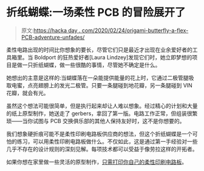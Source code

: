 # 折纸蝴蝶:一场柔性 PCB 的冒险展开了

> 原文:[https://hacka day . com/2020/02/24/origami-butterfly-a-flex-PCB-adventure-unfades/](https://hackaday.com/2020/02/24/origami-butterfly-a-flex-pcb-adventure-unfolds/)

柔性电路出现的时间比你想象的要长，尽管它们只是最近才出现在业余爱好者的工具箱里。当 Boldport 的狂热爱好者[Laura Lindzey]发现它们时，她立即梦想的项目是做一只折纸蝴蝶，做一些很酷的事情，尽管她不确定是什么。

她想出的主意是这样的:当蝴蝶落在一朵能提供能量的花上时，它通过二极管腿吸取电蜜，点亮翅膀上的发光二极管。只要一条腿碰到地花瓣，另一条腿碰到 VIN 花瓣，就会有光。

虽然这个想法可能很简单，但是执行起来却让人难以想象。经过精心的计划和大量的纸上原型制作，她送走了 gerbers，拿回了第一版。电路工作正常，但组装很繁琐——当你试图与 PCB 交换俱乐部的其他人保持友好时，这不是你想要的。

我们想象硬折痕可能不是柔性印刷电路板供应商的想法，但这个折纸蝴蝶是一个可怕的练习，可以用柔性印刷电路板做什么。不仅如此，这是通过第一手经验对一些几乎不存在的设计规则的深刻见解。每项技术都可以受益于像劳拉这样的开拓者。

如果你想在家里做一些灵活的原型制作，[只需打印你自己的柔性印刷电路板](https://hackaday.com/2017/01/19/print-flexible-pcbs-with-a-3d-printer/)。